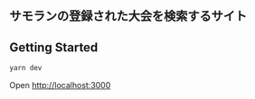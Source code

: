 ## サモランの登録された大会を検索するサイト

## Getting Started

```bash
yarn dev
```

Open [http://localhost:3000](http://localhost:3000)
